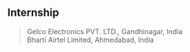 ## Internship  
  

  > Gelco Electronics PVT. LTD., Gandhinagar, India  
  > Bharti Airtel Limited, Ahmedabad, India  

